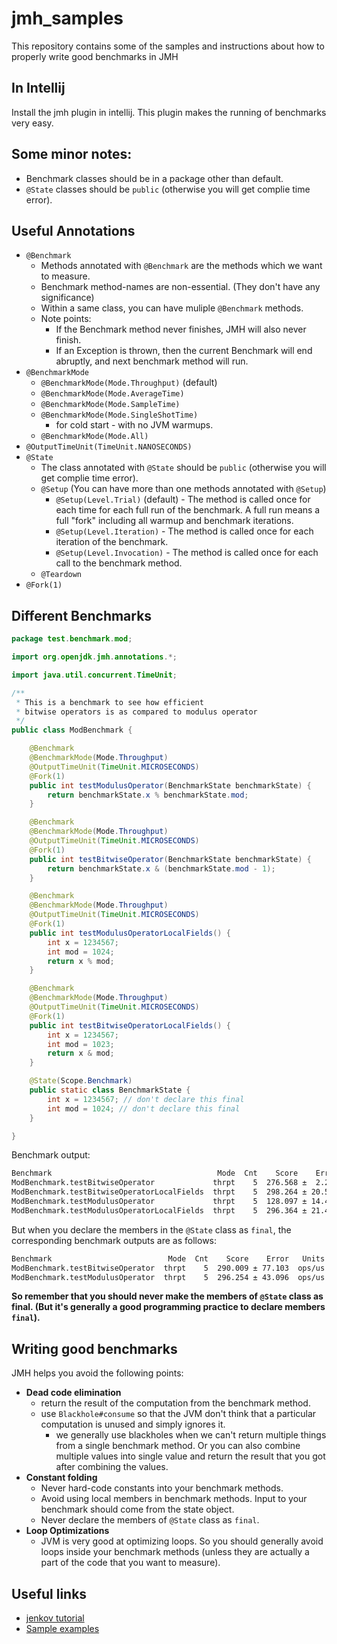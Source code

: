 # jmh_samples
This repository contains some of the samples and instructions about how to properly write good benchmarks in JMH 

## In Intellij

Install the jmh plugin in intellij. This plugin makes the running of benchmarks very easy.

## Some minor notes:

* Benchmark classes should be in a package other than default.
* `@State` classes should be `public` (otherwise you will get complie time error).

## Useful Annotations 

* `@Benchmark`
  * Methods annotated with `@Benchmark` are the methods which we want to measure.
  * Benchmark method-names are non-essential. (They don't have any significance)
  * Within a same class, you can have muliple `@Benchmark` methods.
  * Note points:
    * If the Benchmark method never finishes, JMH will also never finish.
    * If an Exception is thrown, then the current Benchmark will end abruptly, and next benchmark method will run.
* `@BenchmarkMode`
  * `@BenchmarkMode(Mode.Throughput)` (default)
  * `@BenchmarkMode(Mode.AverageTime)`
  * `@BenchmarkMode(Mode.SampleTime)`
  * `@BenchmarkMode(Mode.SingleShotTime)`
    * for cold start - with no JVM warmups.
  * `@BenchmarkMode(Mode.All)`
* `@OutputTimeUnit(TimeUnit.NANOSECONDS)`
* `@State`
  * The class annotated with `@State` should be `public` (otherwise you will get complie time error).
  * `@Setup` (You can have more than one methods annotated with `@Setup`)
    * `@Setup(Level.Trial)` (default) - The method is called once for each time for each full run of the benchmark. A full run means a full "fork" including all warmup and benchmark iterations.
    * `@Setup(Level.Iteration)` - The method is called once for each iteration of the benchmark.
    * `@Setup(Level.Invocation)` - The method is called once for each call to the benchmark method.      
  * `@Teardown`
* `@Fork(1)`

## Different Benchmarks

```java
package test.benchmark.mod;

import org.openjdk.jmh.annotations.*;

import java.util.concurrent.TimeUnit;

/**
 * This is a benchmark to see how efficient
 * bitwise operators is as compared to modulus operator
 */
public class ModBenchmark {

    @Benchmark
    @BenchmarkMode(Mode.Throughput)
    @OutputTimeUnit(TimeUnit.MICROSECONDS)
    @Fork(1)
    public int testModulusOperator(BenchmarkState benchmarkState) {
        return benchmarkState.x % benchmarkState.mod;
    }

    @Benchmark
    @BenchmarkMode(Mode.Throughput)
    @OutputTimeUnit(TimeUnit.MICROSECONDS)
    @Fork(1)
    public int testBitwiseOperator(BenchmarkState benchmarkState) {
        return benchmarkState.x & (benchmarkState.mod - 1);
    }

    @Benchmark
    @BenchmarkMode(Mode.Throughput)
    @OutputTimeUnit(TimeUnit.MICROSECONDS)
    @Fork(1)
    public int testModulusOperatorLocalFields() {
        int x = 1234567;
        int mod = 1024;
        return x % mod;
    }

    @Benchmark
    @BenchmarkMode(Mode.Throughput)
    @OutputTimeUnit(TimeUnit.MICROSECONDS)
    @Fork(1)
    public int testBitwiseOperatorLocalFields() {
        int x = 1234567;
        int mod = 1023;
        return x & mod;
    }

    @State(Scope.Benchmark)
    public static class BenchmarkState {
        int x = 1234567; // don't declare this final
        int mod = 1024; // don't declare this final
    }

}
```

Benchmark output:
```bash
Benchmark                                     Mode  Cnt    Score    Error   Units
ModBenchmark.testBitwiseOperator             thrpt    5  276.568 ±  2.251  ops/us
ModBenchmark.testBitwiseOperatorLocalFields  thrpt    5  298.264 ± 20.584  ops/us
ModBenchmark.testModulusOperator             thrpt    5  128.097 ± 14.451  ops/us
ModBenchmark.testModulusOperatorLocalFields  thrpt    5  296.364 ± 21.422  ops/us
```

But when you declare the members in the `@State` class as `final`, the corresponding benchmark outputs are as follows:
```bash
Benchmark                          Mode  Cnt    Score    Error   Units
ModBenchmark.testBitwiseOperator  thrpt    5  290.009 ± 77.103  ops/us
ModBenchmark.testModulusOperator  thrpt    5  296.254 ± 43.096  ops/us
```

**So remember that you should never make the members of `@State` class as final. (But it's generally a good programming practice to declare members `final`).**

## Writing good benchmarks

JMH helps you avoid the following points:

* **Dead code elimination**
  * return the result of the computation from the benchmark method.
  * use `Blackhole#consume` so that the JVM don't think that a particular computation is unused and simply ignores it.
    * we generally use blackholes when we can't return multiple things from a single benchmark method. Or you can also combine multiple values into single value and return the result that you got after combining the values.
* **Constant folding**
  * Never hard-code constants into your benchmark methods. 
  * Avoid using local members in benchmark methods. Input to your benchmark should come from the state object.
  * Never declare the members of `@State` class as `final`.
* **Loop Optimizations**
  * JVM is very good at optimizing loops. So you should generally avoid loops inside your benchmark methods (unless they are actually a part of the code that you want to measure).

## Useful links

* [jenkov tutorial](http://tutorials.jenkov.com/java-performance/jmh.html)
* [Sample examples](https://hg.openjdk.java.net/code-tools/jmh/file/1c11c886e0c8/jmh-samples/src/main/java/org/openjdk/jmh/samples/)

